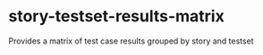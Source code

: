 story-testset-results-matrix
============================

Provides a matrix of test case results grouped by story and testset
